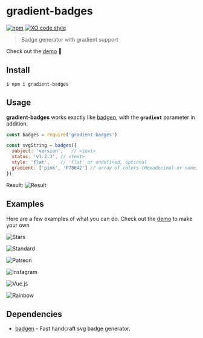 # gradient-badges

[![npm][version]](https://www.npmjs.com/package/gradient-badges)
[![XO code style][xo]](https://github.com/sindresorhus/xo)

> Badge generator with gradient support

Check out the [demo][demo] 🍭

## Install

```
$ npm i gradient-badges
```

## Usage

**gradient-badges** works exactly like [badgen](https://github.com/amio/badgen), with the **`gradient`** parameter in addition.

```javascript
const badges = require('gradient-badges')

const svgString = badges({
  subject: 'version',   // <text>
  status: 'v1.2.3', // <text>
  style: 'flat',    // 'flat' or undefined, optional
  gradient: ['pink', 'F78642'] // array of colors (Hexadecimal or name)
})
```

Result: ![Result][usage]

## Examples

Here are a few examples of what you can do. Check out the [demo][demo] to make your own

![Stars][stars]

![Standard][standard]

![Patreon][patreon]

![Instagram][instagram]

![Vue.js][vue]

![Rainbow][rainbow]


## Dependencies

- [badgen](https://github.com/amio/badgen) - Fast handcraft svg badge generator.

[version]: https://bokub.github.io/gradient-badges/examples/version.svg
[xo]: https://bokub.github.io/gradient-badges/examples/xo.svg

[usage]: https://bokub.github.io/gradient-badges/examples/usage.svg

[demo]: https://git.io/gradient-badges

[stars]: https://bokub.github.io/gradient-badges/examples/stars.svg
[standard]: https://bokub.github.io/gradient-badges/examples/standard.svg
[patreon]: https://bokub.github.io/gradient-badges/examples/patreon.svg
[instagram]: https://bokub.github.io/gradient-badges/examples/instagram.svg
[vue]: https://bokub.github.io/gradient-badges/examples/vue.svg
[rainbow]: https://bokub.github.io/gradient-badges/examples/rainbow.svg

